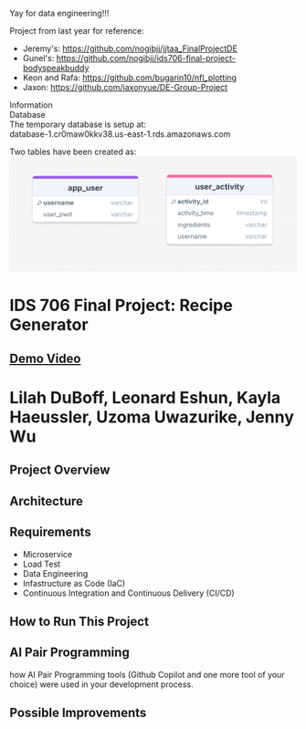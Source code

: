 Yay for data engineering!!!  

Project from last year for reference:
- Jeremy's: https://github.com/nogibjj/jjtaa_FinalProjectDE  
- Gunel's: https://github.com/nogibjj/ids706-final-project-bodyspeakbuddy  
- Keon and Rafa: https://github.com/bugarin10/nfl_plotting
- Jaxon: https://github.com/jaxonyue/DE-Group-Project

Information   
Database   
The temporary database is setup at:    
database-1.cr0maw0kkv38.us-east-1.rds.amazonaws.com     

Two tables have been created as:    
![Database](images/database_structure.png)

# IDS 706 Final Project: Recipe Generator
## [Demo Video](https://www.youtube.com/)
# Lilah DuBoff, Leonard Eshun, Kayla Haeussler, Uzoma Uwazurike, Jenny Wu

## Project Overview

## Architecture

## Requirements
- Microservice
- Load Test
- Data Engineering
- Infastructure as Code (IaC)
- Continuous Integration and Continuous Delivery (CI/CD)

## How to Run This Project

## AI Pair Programming
how AI Pair Programming tools (Github Copilot and one more tool of your choice) were used in your development process.



## Possible Improvements

